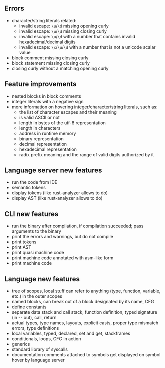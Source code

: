 ## Errors
- character/string literals related:
  - invalid escape: `\u`/`\d` missing opening curly
  - invalid escape: `\u`/`\d` missing closing curly
  - invalid escape: `\u`/`\d` with a number that contains invalid hexadecimal/decimal digits
  - invalid escape: `\x`/`\u`/`\d` with a number that is not a unicode scalar value
- block comment missing closing curly
- block statement missing closing curly
- closing curly without a matching opening curly

## Feature improvements
- nested blocks in block comments
- integer literals with a negative sign
- more information on hovering integer/character/string literals, such as:
  - the list of character escapes and their meaning
  - is valid ASCII or not
  - length in bytes of the utf-8 representation
  - length in characters
  - address in runtime memory
  - binary representation
  - decimal representation
  - hexadecimal representation
  - radix prefix meaning and the range of valid digits authorized by it

## Language server new features
- run the code from IDE
- semantic tokens
- display tokens (like rust-analyzer allows to do)
- display AST (like rust-analyzer allows to do)

## CLI new features
- run the binary after compilation, if compilation succeeded; pass arguments to the binary
- print the errors and warnings, but do not compile
- print tokens
- print AST
- print quasi machine code
- print machine code annotated with asm-like form
- print machine code

## Language new features
- tree of scopes, local stuff can refer to anything (type, function, variable, etc.) in the outer scopes
- named blocks, can break out of a block designated by its name, CFG
- define constants
- separate data stack and call stack, function definition, typed signature (in -- out), call, return
- actual types, type names, layouts, explicit casts, proper type mismatch errors, type definitions
- local variables, typed, declared, set and get, stackframes
- conditionals, loops, CFG in action
- generics
- standard library of syscalls
- documentation comments attached to symbols get displayed on symbol hover by language server
